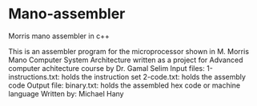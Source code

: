 # Mano-assembler
Morris mano assembler in c++

This is an assembler program for the microprocessor shown in M. Morris Mano Computer
System Architecture written as a project for Advanced computer achitecture course by Dr. Gamal Selim
Input files: 1-instructions.txt: holds the instruction set
             2-code.txt: holds the assembly code
Output file: binary.txt: holds the assembled hex code or machine language
Written by: Michael Hany

